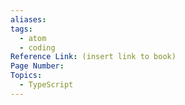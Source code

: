 ```yaml
---
aliases:
tags:
  - atom
  - coding
Reference Link: (insert link to book)
Page Number:
Topics:
  - TypeScript
---
```


